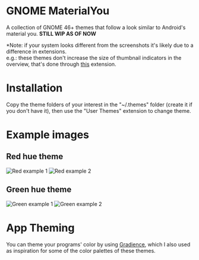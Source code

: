 # GNOME MaterialYou
A collection of GNOME 46+ themes that follow a look similar to Android's material you. **STILL WIP AS OF NOW**

*Note: if your system looks different from the screenshots it's likely due to a difference in extensions.<br/>
e.g.: these themes don't increase the size of thumbnail indicators in the overview, that's done through [this](https://extensions.gnome.org/extension/4158/gnome-40-ui-improvements/) extension.


# Installation
Copy the theme folders of your interest in the "~/.themes" folder (create it if you don't have it), then use the "User Themes" extension to change theme.

# Example images

## Red hue theme
![Red example 1](https://github.com/talpinum/GNOME-MaterialYou/assets/144681756/e7c3b748-9cf2-4ae5-9dec-80db93c9f5ee)
![Red example 2](https://github.com/talpinum/GNOME-MaterialYou/assets/144681756/e938bed4-2a46-46f4-b9dd-c444bcc9aa1e)

## Green hue theme
![Green example 1](https://github.com/user-attachments/assets/4f2f7e8e-9ba7-4824-a29c-59319f375a5f)
![Green example 2](https://github.com/user-attachments/assets/1cde6545-e2ce-4986-bbee-7a3666612d14)



# App Theming

You can theme your programs' color by using [Gradience](https://flathub.org/apps/com.github.GradienceTeam.Gradience), which I also used as inspiration for some of the color palettes of these themes.
